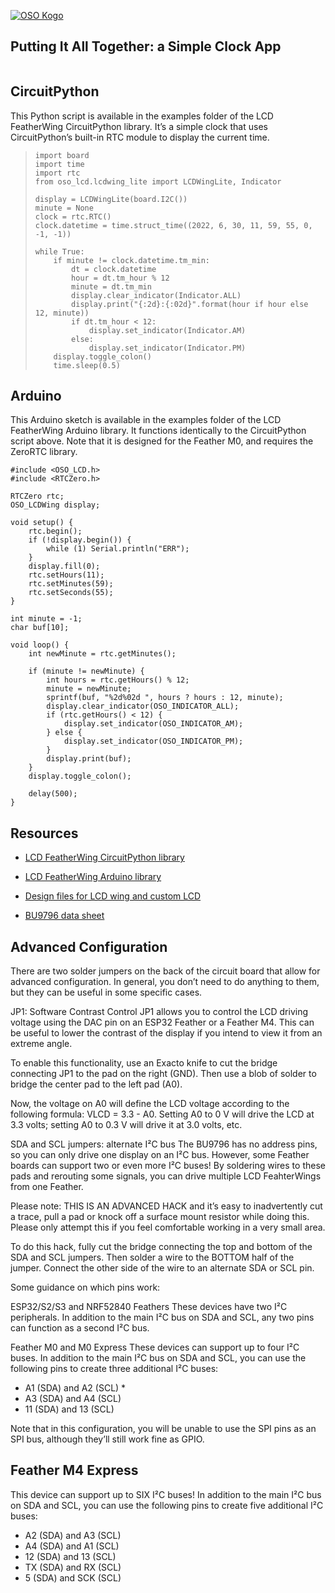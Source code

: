 [![OSO Kogo ](https://cldup.com/NrFfLkzhjO.png)](https://www.oddlyspecificobjects.com/products/lcdwing/ "oddlyspecificobjects")


## Putting It All Together: a Simple Clock App

![<Display Name>](https://www.oddlyspecificobjects.com/products/lcdwing/display-clock.svg)

## CircuitPython
This Python script is available in the examples folder of the LCD FeatherWing CircuitPython library. It’s a simple clock that uses CircuitPython’s built-in RTC module to display the current time.

>     import board
>     import time
>     import rtc
>     from oso_lcd.lcdwing_lite import LCDWingLite, Indicator
>     
>     display = LCDWingLite(board.I2C())
>     minute = None
>     clock = rtc.RTC()
>     clock.datetime = time.struct_time((2022, 6, 30, 11, 59, 55, 0, -1, -1))
>     
>     while True:
>         if minute != clock.datetime.tm_min:
>             dt = clock.datetime
>             hour = dt.tm_hour % 12
>             minute = dt.tm_min
>             display.clear_indicator(Indicator.ALL)
>             display.print("{:2d}:{:02d}".format(hour if hour else 12, minute))
>             if dt.tm_hour < 12:
>                 display.set_indicator(Indicator.AM)
>             else:
>                 display.set_indicator(Indicator.PM)
>         display.toggle_colon()
>         time.sleep(0.5)
>     

## Arduino
This Arduino sketch is available in the examples folder of the LCD FeatherWing Arduino library. It functions identically to the CircuitPython script above. Note that it is designed for the Feather M0, and requires the ZeroRTC library.



    #include <OSO_LCD.h>
    #include <RTCZero.h>
    
    RTCZero rtc;
    OSO_LCDWing display;
    
    void setup() {
        rtc.begin();
        if (!display.begin()) {
            while (1) Serial.println("ERR");
        }
        display.fill(0);
        rtc.setHours(11);
        rtc.setMinutes(59);
        rtc.setSeconds(55);
    }
    
    int minute = -1;
    char buf[10];
    
    void loop() {
        int newMinute = rtc.getMinutes();
    
        if (minute != newMinute) {
            int hours = rtc.getHours() % 12;
            minute = newMinute;
            sprintf(buf, "%2d%02d ", hours ? hours : 12, minute);
            display.clear_indicator(OSO_INDICATOR_ALL);
            if (rtc.getHours() < 12) {
                display.set_indicator(OSO_INDICATOR_AM);
            } else {
                display.set_indicator(OSO_INDICATOR_PM);
            }
            display.print(buf);
        }
        display.toggle_colon();
    
        delay(500);
    }
    
## Resources

* [LCD FeatherWing CircuitPython library](https://github.com/joeycastillo/OSO_CircuitPython_LCD)

* [LCD FeatherWing Arduino library](https://github.com/joeycastillo/OSO_Arduino_LCD)
* [Design files for LCD wing and custom LCD](https://github.com/joeycastillo/LCD-FeatherWing)
* [BU9796 data sheet](https://www.oddlyspecificobjects.com/products/lcdwing/bu9796axxx-e.pdf)


## Advanced Configuration
There are two solder jumpers on the back of the circuit board that allow for advanced configuration. In general, you don’t need to do anything to them, but they can be useful in some specific cases.

JP1: Software Contrast Control
JP1 allows you to control the LCD driving voltage using the DAC pin on an ESP32 Feather or a Feather M4. This can be useful to lower the contrast of the display if you intend to view it from an extreme angle.

To enable this functionality, use an Exacto knife to cut the bridge connecting JP1 to the pad on the right (GND). Then use a blob of solder to bridge the center pad to the left pad (A0).

Now, the voltage on A0 will define the LCD voltage according to the following formula: VLCD = 3.3 - A0. Setting A0 to 0 V will drive the LCD at 3.3 volts; setting A0 to 0.3 V will drive it at 3.0 volts, etc.

SDA and SCL jumpers: alternate I²C bus
The BU9796 has no address pins, so you can only drive one display on an I²C bus. However, some Feather boards can support two or even more I²C buses! By soldering wires to these pads and rerouting some signals, you can drive multiple LCD FeahterWings from one Feather.

Please note: THIS IS AN ADVANCED HACK and it’s easy to inadvertently cut a trace, pull a pad or knock off a surface mount resistor while doing this. Please only attempt this if you feel comfortable working in a very small area.

To do this hack, fully cut the bridge connecting the top and bottom of the SDA and SCL jumpers. Then solder a wire to the BOTTOM half of the jumper. Connect the other side of the wire to an alternate SDA or SCL pin.

Some guidance on which pins work:

ESP32/S2/S3 and NRF52840 Feathers
These devices have two I²C peripherals. In addition to the main I²C bus on SDA and SCL, any two pins can function as a second I²C bus.

Feather M0 and M0 Express
These devices can support up to four I²C buses. In addition to the main I²C bus on SDA and SCL, you can use the following pins to create three additional I²C buses:

* A1 (SDA) and A2 (SCL) *
* A3 (SDA) and A4 (SCL)
* 11 (SDA) and 13 (SCL)

Note that in this configuration, you will be unable to use the SPI pins as an SPI bus, although they’ll still work fine as GPIO.

## Feather M4 Express
This device can support up to SIX I²C buses! In addition to the main I²C bus on SDA and SCL, you can use the following pins to create five additional I²C buses:

* A2 (SDA) and A3 (SCL)
* A4 (SDA) and A1 (SCL)
* 12 (SDA) and 13 (SCL)
* TX (SDA) and RX (SCL)
* 5 (SDA) and SCK (SCL)




